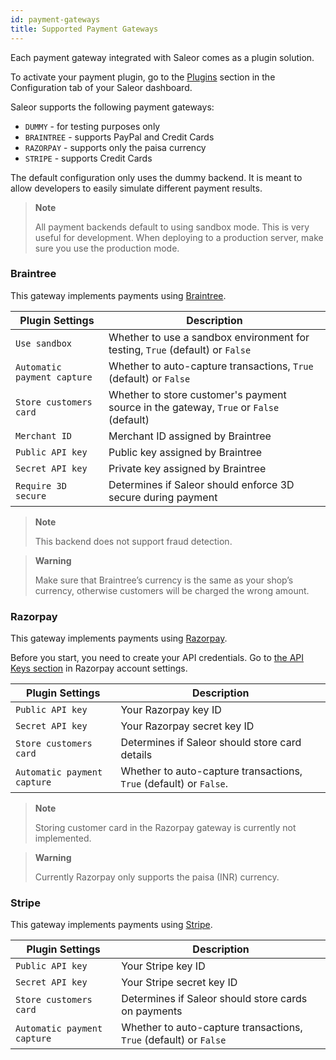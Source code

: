 ```yaml
---
id: payment-gateways
title: Supported Payment Gateways
---
```

Each payment gateway integrated with Saleor comes as a plugin solution. 

To activate your payment plugin, go to the [Plugins](dashboard/configuration/plugins.md) section in the Configuration tab of your Saleor dashboard.

Saleor supports the following payment gateways:

- `DUMMY` - for testing purposes only
- `BRAINTREE` - supports PayPal and Credit Cards
- `RAZORPAY` - supports only the paisa currency
- `STRIPE` - supports Credit Cards

The default configuration only uses the dummy backend. It is meant to allow developers to easily simulate different payment results.

> **Note**
>
> All payment backends default to using sandbox mode. This is very useful for development. When deploying to a production server, make sure you use the production mode.

### Braintree 

This gateway implements payments using [Braintree](https://www.braintreepayments.com/).

| Plugin Settings | Description |
| --- | --- |
| `Use sandbox` | Whether to use a sandbox environment for testing, `True` (default) or `False` |
| `Automatic payment capture` | Whether to auto-capture transactions, `True` (default) or `False` |
| `Store customers card` | Whether to store customer's payment source in the gateway, `True` or `False` (default) |
| `Merchant ID` | Merchant ID assigned by Braintree |
| `Public API key` | Public key assigned by Braintree |
| `Secret API key` | Private key assigned by Braintree |
| `Require 3D secure` | Determines if Saleor should enforce 3D secure during payment |

> **Note**
>
> This backend does not support fraud detection.

> **Warning**
>
> Make sure that Braintree’s currency is the same as your shop’s currency, otherwise customers will be charged the wrong amount.

### Razorpay

This gateway implements payments using [Razorpay](https://razorpay.com/).

Before you start, you need to create your API credentials. Go to [the API Keys section](https://dashboard.razorpay.com/#/app/keys) in Razorpay account settings.

| Plugin Settings | Description |
| --- | --- |
| `Public API key` | Your Razorpay key ID |
| `Secret API key` | Your Razorpay secret key ID |
| `Store customers card` | Determines if Saleor should store card details |
| `Automatic payment capture` | Whether to auto-capture transactions, `True` (default) or `False`. |

> **Note**
> 
> Storing customer card in the Razorpay gateway is currently not implemented. 


> **Warning**
>
> Currently Razorpay only supports the paisa (INR) currency.

### Stripe

This gateway implements payments using [Stripe](https://stripe.com/).

| Plugin Settings | Description |
| --- | --- |
| `Public API key` | Your Stripe key ID |
| `Secret API key` | Your Stripe secret key ID |
| `Store customers card` | Determines if Saleor should store cards on payments |
| `Automatic payment capture` | Whether to auto-capture transactions, `True` (default) or `False` |

